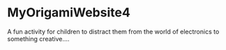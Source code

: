 # MyOrigamiWebsite4
A fun activity for children to distract them from the world of electronics to something creative....
